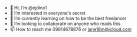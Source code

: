 - 👋 Hi, I’m @ejdino1
- 👀 I’m interested in everyone's secret
- 🌱 I’m currently learning on how to be the best freelancer
- 💞️ I’m looking to collaborate on anyone who reads this
- 📫 How to reach me 09614678876 or jane18m@icloud.com

<!---
ejdino1/ejdino1 is a ✨ special ✨ repository because its `README.md` (this file) appears on your GitHub profile.
You can click the Preview link to take a look at your changes.
--->
